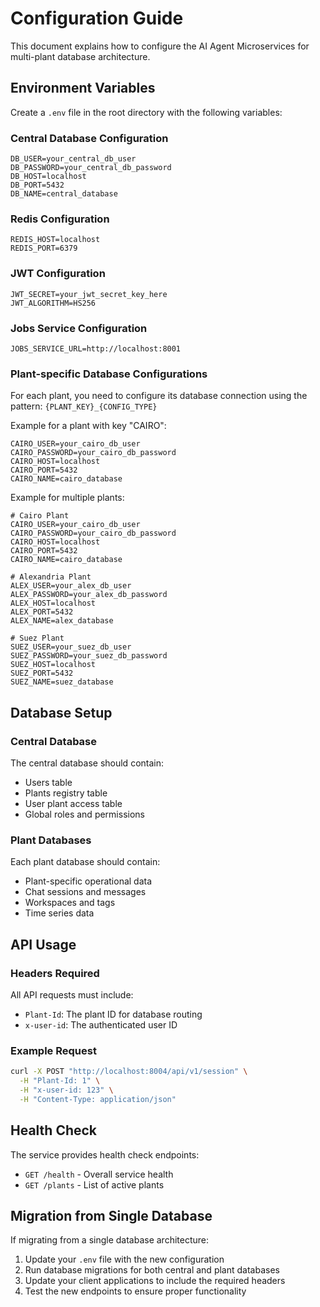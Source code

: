 # Configuration Guide

This document explains how to configure the AI Agent Microservices for multi-plant database architecture.

## Environment Variables

Create a `.env` file in the root directory with the following variables:

### Central Database Configuration
```env
DB_USER=your_central_db_user
DB_PASSWORD=your_central_db_password
DB_HOST=localhost
DB_PORT=5432
DB_NAME=central_database
```

### Redis Configuration
```env
REDIS_HOST=localhost
REDIS_PORT=6379
```

### JWT Configuration
```env
JWT_SECRET=your_jwt_secret_key_here
JWT_ALGORITHM=HS256
```

### Jobs Service Configuration
```env
JOBS_SERVICE_URL=http://localhost:8001
```

### Plant-specific Database Configurations

For each plant, you need to configure its database connection using the pattern:
`{PLANT_KEY}_{CONFIG_TYPE}`

Example for a plant with key "CAIRO":
```env
CAIRO_USER=your_cairo_db_user
CAIRO_PASSWORD=your_cairo_db_password
CAIRO_HOST=localhost
CAIRO_PORT=5432
CAIRO_NAME=cairo_database
```

Example for multiple plants:
```env
# Cairo Plant
CAIRO_USER=your_cairo_db_user
CAIRO_PASSWORD=your_cairo_db_password
CAIRO_HOST=localhost
CAIRO_PORT=5432
CAIRO_NAME=cairo_database

# Alexandria Plant
ALEX_USER=your_alex_db_user
ALEX_PASSWORD=your_alex_db_password
ALEX_HOST=localhost
ALEX_PORT=5432
ALEX_NAME=alex_database

# Suez Plant
SUEZ_USER=your_suez_db_user
SUEZ_PASSWORD=your_suez_db_password
SUEZ_HOST=localhost
SUEZ_PORT=5432
SUEZ_NAME=suez_database
```

## Database Setup

### Central Database
The central database should contain:
- Users table
- Plants registry table
- User plant access table
- Global roles and permissions

### Plant Databases
Each plant database should contain:
- Plant-specific operational data
- Chat sessions and messages
- Workspaces and tags
- Time series data

## API Usage

### Headers Required
All API requests must include:
- `Plant-Id`: The plant ID for database routing
- `x-user-id`: The authenticated user ID

### Example Request
```bash
curl -X POST "http://localhost:8004/api/v1/session" \
  -H "Plant-Id: 1" \
  -H "x-user-id: 123" \
  -H "Content-Type: application/json"
```

## Health Check

The service provides health check endpoints:
- `GET /health` - Overall service health
- `GET /plants` - List of active plants

## Migration from Single Database

If migrating from a single database architecture:

1. Update your `.env` file with the new configuration
2. Run database migrations for both central and plant databases
3. Update your client applications to include the required headers
4. Test the new endpoints to ensure proper functionality

